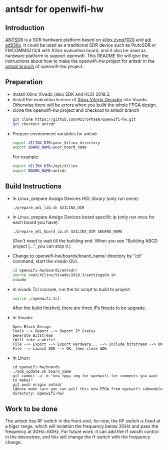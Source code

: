 # antsdr for openwifi-hw

## Introduction
[ANTSDR](https://github.com/MicroPhase/antsdr-fw) is a SDR hardware platform based on [xilinx zynq7020](https://www.xilinx.com/products/silicon-devices/soc/zynq-7000.html) and [adi ad936x](https://www.analog.com/en/products/ad9361.html). It could be used as a traditional SDR device such as PlutoSDR or FMCOMMS2/3/4 with Xilinx evaluation board, and it also be used as hardware platform to support openwifi.
This README file will give the instructions about how to make the openwifi-hw project for antsdr in the [antsdr branch](https://github.com/MicroPhase/openwifi-hw/tree/antsdr) of openwifi-hw project.

## Preparation
- Install Xilinx Vivado (also SDK and HLS) 2018.3.
- Install the evaluation license of [Xilinx Viterbi Decoder](https://www.xilinx.com/products/intellectual-property/viterbi_decoder.html) into Vivado. Otherwise there will be errors when you build the whole FPGA design. 
- clone the openwifi-hw project and checkout to antsdr branch
  ```bash
  git clone https://github.com/MicroPhase/openwifi-hw.git
  git checkout antsdr
  ```
- Prepare environment variables for antsdr
  ```bash
  export XILINX_DIR=your_Xilinx_directory
  export BOARD_NAME=yuor_board_name
  ```
  For example:
  ```bash
  export XILINX_DIR=/opt/Xilinx
  export BOARD_NAME=antsdr
  ```

## Build Instructions
- In Linux, prepare Analgo Devices HDL library (only run once):
  ```
  ./prepare_adi_lib.sh $XILINX_DIR
  ```
- In Linux, prepare Analgo Devices board specific ip (only run once for each board you have):
  ```
  ./prepare_adi_board_ip.sh $XILINX_DIR $BOARD_NAME
  ```
  (Don't need to wait till the building end. When you see "Building ABCD project [...", you can stop it.)

- Change to openwifi-hw/boards/board_name/ directory by "cd" command, start the vivado GUI.
  ```bash
  cd openwifi-hw/boards/antsdr/
  source /opt/Xilinx/Vivado/2018.3/settings64.sh
  vivado
  ```
- In vivado Tcl console, run the tcl script to build to project.
  ```bash
  source ./openwifi.tcl
  ```
  After the build finished, there are three IPs Needs to be upgrade.
- In Vivado:
  ```
  Open Block Design
  Tools --> Report --> Report IP Status
  Generate Bitstream
  (Will take a while)
  File --> Export --> Export Hardware... --> Include bitstream --> OK
  File --> Launch SDK --> OK, then close SDK
  ```
- In Linux:
  ```
  cd openwifi-hw/boards
  ./sdk_update.sh board_name
  git commit -a -m "new fpga img for openwifi (or comments you want to make)"
  git push origin antsdr
  (Above make sure you can pull this new FPGA from openwifi submodule directory: openwifi-hw)
  ```

## Work to be done
The antsdr has RF switch in the front-end, for now, the RF switch is fixed at a higer range, which will isolation the frequency below 3GHz and pass the frequency at 3GHz~6GHz. 
For future work, it can add the rf swicth control in the devicetree, and this will change the rf switch with the frequency change.

